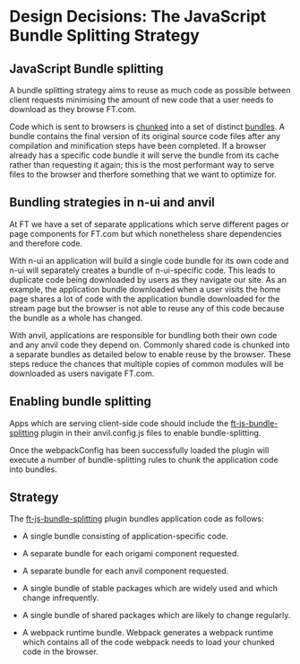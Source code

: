 # Design Decisions: The JavaScript Bundle Splitting Strategy


## JavaScript Bundle splitting

A bundle splitting strategy aims to reuse as much code as possible between client requests minimising the amount of new code that a user needs to download as they browse FT.com.

Code which is sent to browsers is [chunked] into a set of distinct [bundles]. A bundle contains the final version of its original source code files after any compilation and minification steps have been completed. If a browser already has a specific code bundle it will serve the bundle from its cache rather than requesting it again; this is the most performant way to serve files to the browser and therfore something that we want to optimize for.


## Bundling strategies in n-ui and anvil

At FT we have a set of separate applications which serve different pages or page components for FT.com but which nonetheless share dependencies and therefore code.

With n-ui an application will build a single code bundle for its own code and n-ui will separately creates a bundle of n-ui-specific code. This leads to duplicate code being downloaded by users as they navigate our site. As an example, the application bundle downloaded when a user visits the home page shares a lot of code with the application bundle downloaded for the stream page but the browser is not able to reuse any of this code because the bundle as a whole has changed.

With anvil, applications are responsible for bundling both their own code and any anvil code they depend on. Commonly shared code is chunked into a separate bundles as detailed below to enable reuse by the browser. These steps reduce the chances that multiple copies of common modules will be downloaded as users navigate FT.com.


## Enabling bundle splitting

Apps which are serving client-side code should include the [ft-js-bundle-splitting] plugin in their anvil.config.js files to enable bundle-splitting.

Once the webpackConfig has been successfully loaded the plugin will execute a number of bundle-splitting rules to chunk the application code into bundles.


## Strategy

The [ft-js-bundle-splitting] plugin bundles application code as follows:

 - A single bundle consisting of application-specific code.

 - A separate bundle for each origami component requested.

 - A separate bundle for each anvil component requested.

 - A single bundle of stable packages which are widely used and which change infrequently.

 - A single bundle of shared packages which are likely to change regularly.

 - A webpack runtime bundle. Webpack generates a webpack runtime which contains all of the code webpack needs to load your chunked code in the browser.


[ft-js-bundle-splitting]:https://github.com/Financial-Times/anvil/tree/master/packages/anvil-plugin-ft-js-bundle-splitting
[chunked]:https://webpack.js.org/glossary/#c
[bundles]:https://webpack.js.org/glossary/#b
